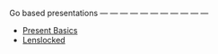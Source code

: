 Go based presentations
 — — — — — — — — — — — 
* [Present Basics](https://talks.godoc.org/github.com/acharyab15/go-slides/sample.slide)
* [Lenslocked](https://talks.godoc.org/github.com/acharyab15/go-slides/lenslocked.slide)
